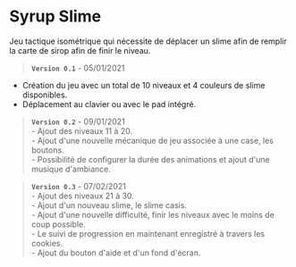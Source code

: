 # Syrup Slime

Jeu tactique isométrique qui nécessite de déplacer un slime afin de remplir la carte de sirop afin de finir le niveau.<br />

> **`Version 0.1`** - 05/01/2021<br />
- Création du jeu avec un total de 10 niveaux et 4 couleurs de slime disponibles.<br />
- Déplacement au clavier ou avec le pad intégré.<br />

> **`Version 0.2`** - 09/01/2021<br />
\- Ajout des niveaux 11 à 20.<br />
\- Ajout d'une nouvelle mécanique de jeu associée à une case, les boutons.<br />
\- Possibilité de configurer la durée des animations et ajout d'une musique d'ambiance.<br />

> **`Version 0.3`** - 07/02/2021<br />
\- Ajout des niveaux 21 à 30.<br />
\- Ajout d'un nouveau slime, le slime casis.<br />
\- Ajout d'une nouvelle difficulté, finir les niveaux avec le moins de coup possible.<br />
\- Le suivi de progression en maintenant enregistré à travers les cookies.<br />
\- Ajout du bouton d'aide et d'un fond d'écran.<br />
